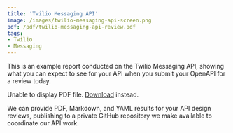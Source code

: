 ```yaml
---
title: 'Twilio Messaging API'
image: /images/twilio-messaging-api-screen.png
pdf: /pdf/twilio-messaging-api-review.pdf
tags:
- Twilio
- Messaging
---
```

This is an example report conducted on the Twilio Messaging API, showing what you can expect to see for your API when you submit your OpenAPI for a review today.
<object data="{{ page.pdf }}" type="application/pdf" width="100%" height="1000px">
    <p>Unable to display PDF file. <a href="{{ page.pdf }}">Download</a> instead.</p>
</object>
We can provide PDF, Markdown, and YAML results for your API design reviews, publishing to a private GitHub repository we make available to coordinate our API work.